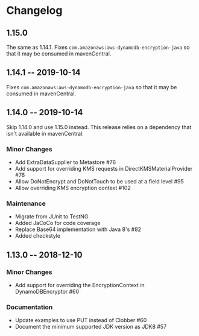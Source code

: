 # Changelog
## 1.15.0
The same as 1.14.1. Fixes `com.amazonaws:aws-dynamodb-encryption-java` so that
it may be consumed in mavenCentral.
## 1.14.1 -- 2019-10-14
Fixes `com.amazonaws:aws-dynamodb-encryption-java` so that it may be consumed
in mavenCentral.
## 1.14.0 -- 2019-10-14
Skip 1.14.0 and use 1.15.0 instead. This release relies on a dependency that isn't
available in mavenCentral.

### Minor Changes
* Add ExtraDataSupplier to Metastore #76
* Add support for overriding KMS requests in DirectKMSMaterialProvider #76
* Allow DoNotEncrypt and DoNotTouch to be used at a field level #95
* Allow overriding KMS encryption context #102

### Maintenance
* Migrate from JUnit to TestNG
* Added JaCoCo for code coverage
* Replace Base64 implementation with Java 8's #82
* Added checkstyle



## 1.13.0 -- 2018-12-10

### Minor Changes

* Add support for overriding the EncryptionContext in DynamoDBEncryptor #60

### Documentation

* Update examples to use PUT instead of Clobber #60
* Document the minimum supported JDK version as JDK8 #57
